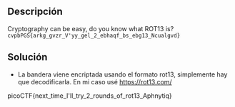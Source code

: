 ## Descripción

Cryptography can be easy, do you know what ROT13 is? `cvpbPGS{arkg_gvzr_V'yy_gel_2_ebhaqf_bs_ebg13_Ncualgvd}`

## Solución
- La bandera viene encriptada usando el formato rot13, simplemente hay que decodificarla. En mi caso usé https://rot13.com/

picoCTF{next_time_I'll_try_2_rounds_of_rot13_Aphnytiq}